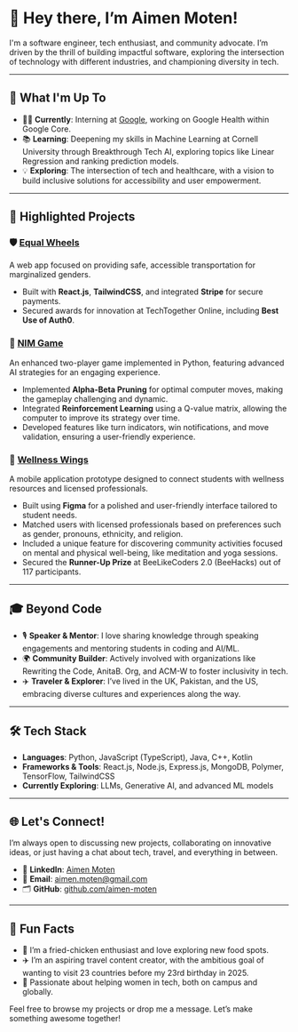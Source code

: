 # 👋 Hey there, I’m Aimen Moten!

I'm a software engineer, tech enthusiast, and community advocate. I’m driven by the thrill of building impactful software, exploring the intersection of technology with different industries, and championing diversity in tech.

---

## 🌟 What I'm Up To

- 🧑‍💻 **Currently**: Interning at [Google](https://www.google.com/), working on Google Health within Google Core.
- 📚 **Learning**: Deepening my skills in Machine Learning at Cornell University through Breakthrough Tech AI, exploring topics like Linear Regression and ranking prediction models.
- 💡 **Exploring**: The intersection of tech and healthcare, with a vision to build inclusive solutions for accessibility and user empowerment.

---

## 🚀 Highlighted Projects

### 🛡️ [Equal Wheels]([https://equalwheels.com](https://equal-wheels.vercel.app/))
A web app focused on providing safe, accessible transportation for marginalized genders.
- Built with **React.js**, **TailwindCSS**, and integrated **Stripe** for secure payments.
- Secured awards for innovation at TechTogether Online, including **Best Use of Auth0**.

### 🤖 [NIM Game]([https://github.com/aimen-moten/NIM-Game](https://github.com/aimen-moten/AIProject1-NIMGame))
An enhanced two-player game implemented in Python, featuring advanced AI strategies for an engaging experience.
- Implemented **Alpha-Beta Pruning** for optimal computer moves, making the gameplay challenging and dynamic.
- Integrated **Reinforcement Learning** using a Q-value matrix, allowing the computer to improve its strategy over time.
- Developed features like turn indicators, win notifications, and move validation, ensuring a user-friendly experience.

### 🌱 [Wellness Wings]([https://github.com/aimen-moten/Wellness-Wings](https://github.com/aimen-moten/wellness-wings-prototype))
A mobile application prototype designed to connect students with wellness resources and licensed professionals.
- Built using **Figma** for a polished and user-friendly interface tailored to student needs.
- Matched users with licensed professionals based on preferences such as gender, pronouns, ethnicity, and religion.
- Included a unique feature for discovering community activities focused on mental and physical well-being, like meditation and yoga sessions.
- Secured the **Runner-Up Prize** at BeeLikeCoders 2.0 (BeeHacks) out of 117 participants.
---

## 🎓 Beyond Code

- 🎙️ **Speaker & Mentor**: I love sharing knowledge through speaking engagements and mentoring students in coding and AI/ML.
- 🌍 **Community Builder**: Actively involved with organizations like Rewriting the Code, AnitaB. Org, and ACM-W to foster inclusivity in tech.
- ✈️ **Traveler & Explorer**: I’ve lived in the UK, Pakistan, and the US, embracing diverse cultures and experiences along the way.

---

## 🛠️ Tech Stack

- **Languages**: Python, JavaScript (TypeScript), Java, C++, Kotlin
- **Frameworks & Tools**: React.js, Node.js, Express.js, MongoDB, Polymer, TensorFlow, TailwindCSS
- **Currently Exploring**: LLMs, Generative AI, and advanced ML models

---

## 🌐 Let's Connect!

I’m always open to discussing new projects, collaborating on innovative ideas, or just having a chat about tech, travel, and everything in between.

- 💼 **LinkedIn**: [Aimen Moten](https://linkedin.com/in/aimen-moten)
- 📧 **Email**: [aimen.moten@gmail.com](mailto:aimen.moten@gmail.com)
- 🗂️ **GitHub**: [github.com/aimen-moten](https://github.com/aimen-moten)

---

## 💬 Fun Facts

- 🍗 I’m a fried-chicken enthusiast and love exploring new food spots.
-  ✈️ I’m an aspiring travel content creator, with the ambitious goal of wanting to visit 23 countries before my 23rd birthday in 2025.
- 💖 Passionate about helping women in tech, both on campus and globally.

Feel free to browse my projects or drop me a message. Let’s make something awesome together!
